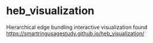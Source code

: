 # heb_visualization
Hierarchical edge bundling interactive visualization found https://smartringusagestudy.github.io/heb_visualization/
